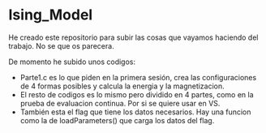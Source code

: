 # Ising_Model

He creado este repositorio para subir las cosas que vayamos haciendo del trabajo.
No se que os parecera.

De momento he subido unos codigos:
  -  Parte1.c es lo que piden en la primera sesión, crea las configuraciones de 4 formas posibles y calcula la energia y la magnetizacion.
  -  El resto de codigos es lo mismo pero dividido en 4 partes, como en la prueba de evaluacion continua. Por si se quiere usar en VS.
  -  También esta el flag que tiene los datos necesarios. Hay una funcion como la de loadParameters() que carga los datos del flag.
